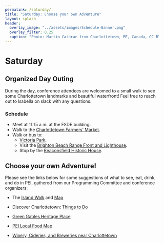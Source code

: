 ```yaml
---
permalink: /saturday/
title: "Saturday: Choose your own Adventure"
layout: splash
header:
  overlay_image: "../assets/images/Schedule-Banner.png"
  overlay_filter: 0.25
  caption: "Photo: Martin Cathrae from Charlottetown, PE, Canada, CC BY-SA 2.0, via Wikimedia Commons"
---
```


# Saturday

## Organized Day Outing

During the day, conference attendees are welcomed to a small walk to see some Charlottetown landmarks and beautiful waterfront! Feel free to reach out to Isabella on slack with any questions.

### Schedule

* Meet at 11:15 a.m. at the FSDE building.
* Walk to the [Charlottetown Farmers' Market](https://www.discovercharlottetown.com/listings/charlottetown-farmers-market/).
* Walk or bus to:
  * [Victoria Park](https://www.discovercharlottetown.com/listings/victoria-park/).
  * Visit the [Brighton Beach Range Front and Lighthouse](https://www.lighthousefriends.com/light.asp?ID=965).
  * Stop by the [Beaconsfield Historic House](https://www.peimuseum.ca/visit/beaconsfield-historic-house).

## Choose your own Adventure!

Please see the links below for some suggestions of what to see, eat, drink, and do in PEI, gathered from our Programming Committee and conference organizers:

* The [Island Walk](https://theislandwalk.ca/) and [Map](https://theislandwalk.ca/island-walk-map/)

* Discover Charlottetown: [Things to Do](https://www.discovercharlottetown.com/things-to-do/)

* [Green Gables Heritage Place](https://www.pc.gc.ca/en/lhn-nhs/pe/greengables)

* [PEI Local Food Map](http://www.foodexchangepei.com/island-food-map.html)

* [Winery, Cideries, and Breweries near Charlottetown](https://uploads.knightlab.com/storymapjs/38494d593d97599e435e13b48bd4ef82/islandoracon-adventure-1-beverage-discovery/index.html)


